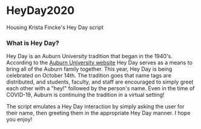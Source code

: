 # HeyDay2020
Housing Krista Fincke's Hey Day script

### What is Hey Day?
Hey Day is an Auburn University tradition that began in the 1940's. According to the [Auburn University website](http://sga.auburn.edu/hey-day/) Hey Day serves as a means to bring all of the Auburn family together. This year, Hey Day is being celebrated on October 14th. The tradition goes that name tags are distributed, and students, faculty, and staff are encouraged to simply greet each other with a "hey!" followed by the person's name. Even in the time of COVID-19, Auburn is continuing the tradition in a virtual setting!

The script emulates a Hey Day interaction by simply asking the user for their name, then greeting them in the appropriate Hey Day manner. I hope you enjoy!
